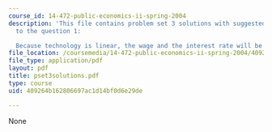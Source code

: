 ```yaml
---
course_id: 14-472-public-economics-ii-spring-2004
description: 'This file contains problem set 3 solutions with suggested solutions
  to the question 1:

  Because technology is linear, the wage and the interest rate will be constant.'
file_location: /coursemedia/14-472-public-economics-ii-spring-2004/409264b162806697ac1d14bf0d6e29de_pset3solutions.pdf
file_type: application/pdf
layout: pdf
title: pset3solutions.pdf
type: course
uid: 409264b162806697ac1d14bf0d6e29de

---
```

None